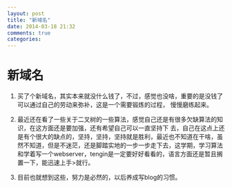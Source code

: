 ```yaml
---
layout: post
title: "新域名"
date: 2014-03-18 21:32
comments: true
categories: 
---
```

新域名
=======
1. 买了个新域名，其实本来就没什么钱了，不过，感觉也没啥，重要的是没钱了可以通过自己的劳动来弥补，这是一个需要锻炼的过程，
慢慢磨练起来。

2. 最近还在看了一些关于二叉树的一些算法，感觉自己还是有很多欠缺算法的知识，在这方面还是要加强，还有希望自己可以一直坚持下
去，自己在这点上还是有个很大的缺点的，坚持，坚持，坚持就是胜利，最近也不知道在干啥，虽然不知道，但是不迷茫，还是脚踏实地的一步一步走下去，这学期，学习算法和学着写一个webserver，tengin是一定要好好看看的，语言方面还是暂且搁置一下，能迅速上手>就行。

3. 目前也就想到这些，努力是必然的，以后养成写blog的习惯。 
